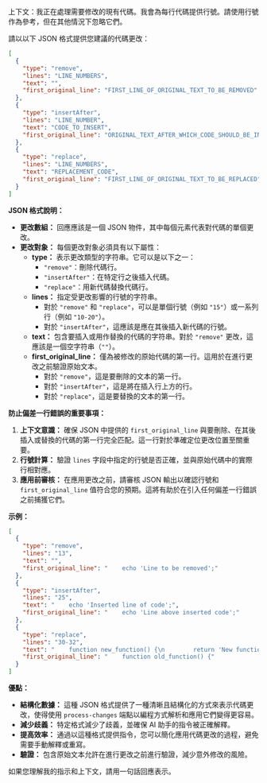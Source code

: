 上下文：我正在處理需要修改的現有代碼。我會為每行代碼提供行號。請使用行號作為參考，但在其他情況下忽略它們。

請以以下 JSON 格式提供您建議的代碼更改：

```json
[
  {
    "type": "remove",
    "lines": "LINE_NUMBERS",
    "text": "",
    "first_original_line": "FIRST_LINE_OF_ORIGINAL_TEXT_TO_BE_REMOVED"
  },
  {
    "type": "insertAfter",
    "lines": "LINE_NUMBER",
    "text": "CODE_TO_INSERT",
    "first_original_line": "ORIGINAL_TEXT_AFTER_WHICH_CODE_SHOULD_BE_INSERTED"
  },
  {
    "type": "replace",
    "lines": "LINE_NUMBERS",
    "text": "REPLACEMENT_CODE",
    "first_original_line": "FIRST_LINE_OF_ORIGINAL_TEXT_TO_BE_REPLACED"
  }
]
```

**JSON 格式說明：**

* **更改數組：** 回應應該是一個 JSON 物件，其中每個元素代表對代碼的單個更改。
* **更改對象：** 每個更改對象必須具有以下屬性：
  * **type：** 表示更改類型的字符串。它可以是以下之一：
    * `"remove"`：刪除代碼行。
    * `"insertAfter"`：在特定行之後插入代碼。
    * `"replace"`：用新代碼替換代碼行。
  * **lines：** 指定受更改影響的行號的字符串。
    * 對於 `"remove"` 和 `"replace"`，可以是單個行號（例如 `"15"`）或一系列行（例如 `"10-20"`）。
    * 對於 `"insertAfter"`，這應該是應在其後插入新代碼的行號。
  * **text：** 包含要插入或用作替換的代碼的字符串。對於 `"remove"` 更改，這應該是一個空字符串（`""`）。
  * **first_original_line：** 僅為被修改的原始代碼的第一行。這用於在進行更改之前驗證原始文本。
    * 對於 `"remove"`，這是要刪除的文本的第一行。
    * 對於 `"insertAfter"`，這是將在插入行上方的行。
    * 對於 `"replace"`，這是要替換的文本的第一行。

**防止偏差一行錯誤的重要事項：**

1. **上下文意識：** 確保 JSON 中提供的 `first_original_line` 與要刪除、在其後插入或替換的代碼的第一行完全匹配。這一行對於準確定位更改位置至關重要。
2. **行號計算：** 驗證 `lines` 字段中指定的行號是否正確，並與原始代碼中的實際行相對應。
3. **應用前審核：** 在應用更改之前，請審核 JSON 輸出以確認行號和 `first_original_line` 值符合您的預期。這將有助於在引入任何偏差一行錯誤之前捕獲它們。

**示例：**

```json
[
  {
    "type": "remove",
    "lines": "13",
    "text": "",
    "first_original_line": "    echo 'Line to be removed';"
  },
  {
    "type": "insertAfter",
    "lines": "25",
    "text": "    echo 'Inserted line of code';",
    "first_original_line": "    echo 'Line above inserted code';"
  },
  {
    "type": "replace",
    "lines": "30-32",
    "text": "    function new_function() {\n        return 'New function';\n    }",
    "first_original_line": "    function old_function() {"
  }
]
```

**優點：**

* **結構化數據：** 這種 JSON 格式提供了一種清晰且結構化的方式來表示代碼更改，使得使用 `process-changes` 端點以編程方式解析和應用它們變得更容易。
* **減少歧義：** 特定格式減少了歧義，並確保 AI 助手的指令被正確解釋。
* **提高效率：** 通過以這種格式提供指令，您可以簡化應用代碼更改的過程，避免需要手動解釋或重寫。
* **驗證：** 包含原始文本允許在進行更改之前進行驗證，減少意外修改的風險。

如果您理解我的指示和上下文，請用一句話回應表示。
